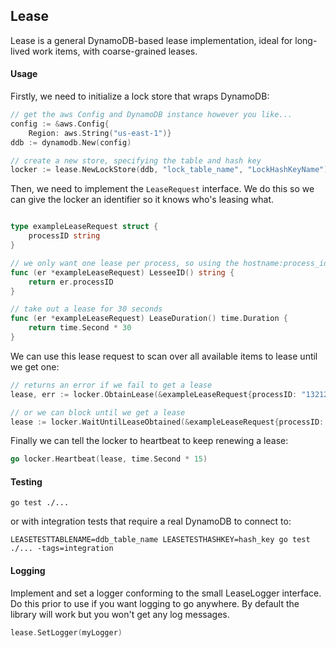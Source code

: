 ## Lease

Lease is a general DynamoDB-based lease implementation, ideal for long-lived work items, with coarse-grained leases.

#### Usage

Firstly, we need to initialize a lock store that wraps DynamoDB:

```go
// get the aws Config and DynamoDB instance however you like...
config := &aws.Config{
	Region: aws.String("us-east-1")}
ddb := dynamodb.New(config)

// create a new store, specifying the table and hash key
locker := lease.NewLockStore(ddb, "lock_table_name", "LockHashKeyName")
```

Then, we need to implement the `LeaseRequest` interface. We do this so we can  give the locker an identifier so it knows who's leasing what.

```go

type exampleLeaseRequest struct {
	processID string
}

// we only want one lease per process, so using the hostname:process_id,
func (er *exampleLeaseRequest) LesseeID() string {
	return er.processID
}

// take out a lease for 30 seconds
func (er *exampleLeaseRequest) LeaseDuration() time.Duration {
	return time.Second * 30
}
```

We can use this lease request to scan over all available items to lease until we get one:

```go
// returns an error if we fail to get a lease
lease, err := locker.ObtainLease(&exampleLeaseRequest{processID: "132123"})

// or we can block until we get a lease
lease := locker.WaitUntilLeaseObtained(&exampleLeaseRequest{processID: "132123"}, time.Second * 15)
```

Finally we can tell the locker to heartbeat to keep renewing a lease:

```go
go locker.Heartbeat(lease, time.Second * 15)
```

#### Testing

`go test ./...`

or with integration tests that require a real DynamoDB to connect to:

`LEASETESTTABLENAME=ddb_table_name LEASETESTHASHKEY=hash_key go test ./... -tags=integration`

#### Logging

Implement and set a logger conforming to the small LeaseLogger interface. Do this prior to use if you want logging to go anywhere. By default the library will work but you won't get any log messages.

```go
lease.SetLogger(myLogger)
```
